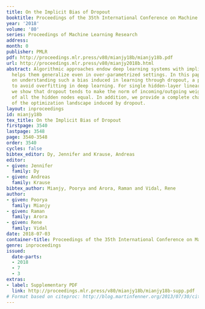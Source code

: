 ```yaml
---
title: On the Implicit Bias of Dropout
booktitle: Proceedings of the 35th International Conference on Machine Learning
year: '2018'
volume: '80'
series: Proceedings of Machine Learning Research
address: 
month: 0
publisher: PMLR
pdf: http://proceedings.mlr.press/v80/mianjy18b/mianjy18b.pdf
url: http://proceedings.mlr.press/v80/mianjy2018b.html
abstract: Algorithmic approaches endow deep learning systems with implicit bias that
  helps them generalize even in over-parametrized settings. In this paper, we focus
  on understanding such a bias induced in learning through dropout, a popular technique
  to avoid overfitting in deep learning. For single hidden-layer linear neural networks,
  we show that dropout tends to make the norm of incoming/outgoing weight vectors
  of all the hidden nodes equal. In addition, we provide a complete characterization
  of the optimization landscape induced by dropout.
layout: inproceedings
id: mianjy18b
tex_title: On the Implicit Bias of Dropout
firstpage: 3540
lastpage: 3548
page: 3540-3548
order: 3540
cycles: false
bibtex_editor: Dy, Jennifer and Krause, Andreas
editor:
- given: Jennifer
  family: Dy
- given: Andreas
  family: Krause
bibtex_author: Mianjy, Poorya and Arora, Raman and Vidal, Rene
author:
- given: Poorya
  family: Mianjy
- given: Raman
  family: Arora
- given: Rene
  family: Vidal
date: 2018-07-03
container-title: Proceedings of the 35th International Conference on Machine Learning
genre: inproceedings
issued:
  date-parts:
  - 2018
  - 7
  - 3
extras:
- label: Supplementary PDF
  link: http://proceedings.mlr.press/v80/mianjy18b/mianjy18b-supp.pdf
# Format based on citeproc: http://blog.martinfenner.org/2013/07/30/citeproc-yaml-for-bibliographies/
---
```

